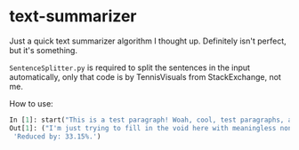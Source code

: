 # text-summarizer
Just a quick text summarizer algorithm I thought up. Definitely isn't perfect, but it's something.

`SentenceSplitter.py` is required to split the sentences in the input automatically, only that code is by TennisVisuals from StackExchange, not me.

How to use:
``` python
In [1]: start("This is a test paragraph! Woah, cool, test paragraphs, amazing! I'm just trying to fill in the void here with meaningless nonsense, so please bear with me. Haha, I made a bear joke, get it? Wait...I need to talk about something relating to actual bears before I do that, hmm. Oh, well, I thought it was funny, and that's all that matters. Haha, ha, ha...ha...", .25)
Out[1]: ("I'm just trying to fill in the void here with meaningless nonsense, so please bear with me. Wait...I need to talk about something relating to actual bears before I do that, hmm. Oh, well, I thought it was funny, and that's all that matters.",
 'Reduced by: 33.15%.')
 ```
